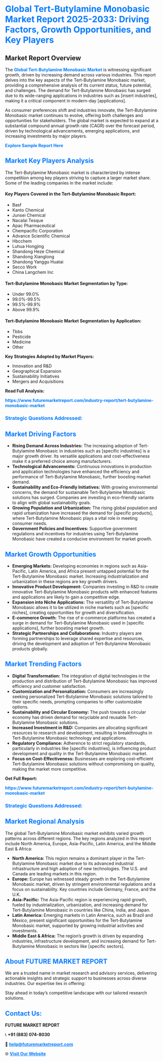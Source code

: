 <h1 style="color: #007BFF;">Global Tert-Butylamine Monobasic Market Report 2025-2033: Driving Factors, Growth Opportunities, and Key Players</h1>

<section id="overview">
<h2>Market Report Overview</h2>
<p>The <a href="https://www.futuremarketreport.com/industry-report/tert-butylamine-monobasic-market" style="color: #007BFF; text-decoration: none;"><strong>Global Tert-Butylamine Monobasic Market</strong></a> is witnessing significant growth, driven by increasing demand across various industries. This report delves into the key aspects of the Tert-Butylamine Monobasic market, providing a comprehensive analysis of its current status, future potential, and challenges. The demand for Tert-Butylamine Monobasic has surged due to its wide-ranging applications in industries such as [insert industries], making it a critical component in modern-day [applications].</p>
<p>As consumer preferences shift and industries innovate, the Tert-Butylamine Monobasic market continues to evolve, offering both challenges and opportunities for stakeholders. The global market is expected to expand at a substantial compound annual growth rate (CAGR) over the forecast period, driven by technological advancements, emerging applications, and increasing investments by major players.</p>
</section>

<section id="overview">
<p><a href="https://www.futuremarketreport.com/request-sample/reportId=30591" style="color: #007BFF; text-decoration: none;"><strong>Explore Sample Report Here</strong></a></p>
</section>

<section id="key-players">
<h2 style="color: #007BFF;">Market Key Players Analysis</h2>
<p>The Tert-Butylamine Monobasic market is characterized by intense competition among key players striving to capture a larger market share. Some of the leading companies in the market include:</p>
<h4>Key Players Covered in the Tert-Butylamine Monobasic Report:</h4>
<ul><li>Basf</li><li>Kanto Chemical</li><li>Junsei Chemical</li><li>Nacalai Tesque</li><li>Apac Pharmaceutical</li><li>Chempacific Corporation</li><li>Advance Scientific Chemical</li><li>Hbcchem</li><li>Luhua Hongjing</li><li>Shandong Heze Chemical</li><li>Shandong Xianglong</li><li>Shandong Yanggu Huatai</li><li>Secco Work</li><li>China Langchem Inc</li></ul>
<h4>Tert-Butylamine Monobasic Market Segmentation by Type:</h4>
<ul><li>Under 99.0%</li><li>99.0%-99.5%</li><li>99.5%-99.9%</li><li>Above 99.9%</li></ul>

<h4>Tert-Butylamine Monobasic Market Segmentation by Application:</h4>
<ul><li>Tbbs</li><li>Pesticide</li><li>Medicine</li><li>Other</li></ul>
<p><strong>Key Strategies Adopted by Market Players:</strong></p>
<ul>
<li>Innovation and R&D</li>
<li>Geographical Expansion</li>
<li>Sustainability Initiatives</li>
<li>Mergers and Acquisitions</li>
</ul>
</section>

<section>
<p><strong>Read Full Analysis: </strong></p><a href="https://www.futuremarketreport.com/industry-report/tert-butylamine-monobasic-market" style="color: #007BFF; text-decoration: none;"><strong>https://www.futuremarketreport.com/industry-report/tert-butylamine-monobasic-market</strong></a>
<h3 style="color: #007BFF;">Strategic Questions Addressed:</h3>
</section>

<section id="driving-factors">
<h2 style="color: #007BFF;">Market Driving Factors</h2>
<ul>
<li><strong>Rising Demand Across Industries:</strong> The increasing adoption of Tert-Butylamine Monobasic in industries such as [specific industries] is a major growth driver. Its versatile applications and cost-effectiveness make it a preferred choice among manufacturers.</li>
<li><strong>Technological Advancements:</strong> Continuous innovations in production and application technologies have enhanced the efficiency and performance of Tert-Butylamine Monobasic, further boosting market demand.</li>
<li><strong>Sustainability and Eco-Friendly Initiatives:</strong> With growing environmental concerns, the demand for sustainable Tert-Butylamine Monobasic solutions has surged. Companies are investing in eco-friendly variants to align with global sustainability goals.</li>
<li><strong>Growing Population and Urbanization:</strong> The rising global population and rapid urbanization have increased the demand for [specific products], where Tert-Butylamine Monobasic plays a vital role in meeting consumer needs.</li>
<li><strong>Government Policies and Incentives:</strong> Supportive government regulations and incentives for industries using Tert-Butylamine Monobasic have created a conducive environment for market growth.</li>
</ul>
</section>

<section id="growth-opportunities">
<h2 style="color: #007BFF;">Market Growth Opportunities</h2>
<ul>
<li><strong>Emerging Markets:</strong> Developing economies in regions such as Asia-Pacific, Latin America, and Africa present untapped potential for the Tert-Butylamine Monobasic market. Increasing industrialization and urbanization in these regions are key growth drivers.</li>
<li><strong>Innovative Product Development:</strong> Companies investing in R&D to create innovative Tert-Butylamine Monobasic products with enhanced features and applications are likely to gain a competitive edge.</li>
<li><strong>Expansion into Niche Applications:</strong> The versatility of Tert-Butylamine Monobasic allows it to be utilized in niche markets such as [specific niches], creating opportunities for growth and diversification.</li>
<li><strong>E-commerce Growth:</strong> The rise of e-commerce platforms has created a surge in demand for Tert-Butylamine Monobasic used in [specific applications], further boosting market growth.</li>
<li><strong>Strategic Partnerships and Collaborations:</strong> Industry players are forming partnerships to leverage shared expertise and resources, driving the development and adoption of Tert-Butylamine Monobasic products globally.</li>
</ul>
</section>

<section id="trending-factors">
<h2 style="color: #007BFF;">Market Trending Factors</h2>
<ul>
<li><strong>Digital Transformation:</strong> The integration of digital technologies in the production and distribution of Tert-Butylamine Monobasic has improved efficiency and customer satisfaction.</li>
<li><strong>Customization and Personalization:</strong> Consumers are increasingly seeking personalized Tert-Butylamine Monobasic solutions tailored to their specific needs, prompting companies to offer customizable options.</li>
<li><strong>Sustainability and Circular Economy:</strong> The push towards a circular economy has driven demand for recyclable and reusable Tert-Butylamine Monobasic solutions.</li>
<li><strong>Increased Investment in R&D:</strong> Companies are allocating significant resources to research and development, resulting in breakthroughs in Tert-Butylamine Monobasic technology and applications.</li>
<li><strong>Regulatory Compliance:</strong> Adherence to strict regulatory standards, particularly in industries like [specific industries], is influencing product development and quality in the Tert-Butylamine Monobasic market.</li>
<li><strong>Focus on Cost-Effectiveness:</strong> Businesses are exploring cost-efficient Tert-Butylamine Monobasic solutions without compromising on quality, making the market more competitive.</li>
</ul>
</section>

<section>
<p><strong>Get Full Report: </strong></p><a href="https://www.futuremarketreport.com/industry-report/tert-butylamine-monobasic-market" style="color: #007BFF; text-decoration: none;"><strong>https://www.futuremarketreport.com/industry-report/tert-butylamine-monobasic-market</strong></a>
<h3 style="color: #007BFF;">Strategic Questions Addressed:</h3>
</section>


<section id="regional-analysis">
<h2 style="color: #007BFF;">Market Regional Analysis</h2>
<p>The global Tert-Butylamine Monobasic market exhibits varied growth patterns across different regions. The key regions analyzed in this report include North America, Europe, Asia-Pacific, Latin America, and the Middle East & Africa:</p>
<ul>
<li><strong>North America:</strong> This region remains a dominant player in the Tert-Butylamine Monobasic market due to its advanced industrial infrastructure and high adoption of new technologies. The U.S. and Canada are leading markets in this region.</li>
<li><strong>Europe:</strong> Europe has witnessed steady growth in the Tert-Butylamine Monobasic market, driven by stringent environmental regulations and a focus on sustainability. Key countries include Germany, France, and the U.K.</li>
<li><strong>Asia-Pacific:</strong> The Asia-Pacific region is experiencing rapid growth, fueled by industrialization, urbanization, and increasing demand for Tert-Butylamine Monobasic in countries like China, India, and Japan.</li>
<li><strong>Latin America:</strong> Emerging markets in Latin America, such as Brazil and Mexico, present significant opportunities for the Tert-Butylamine Monobasic market, supported by growing industrial activities and investments.</li>
<li><strong>Middle East & Africa:</strong> The region’s growth is driven by expanding industries, infrastructure development, and increasing demand for Tert-Butylamine Monobasic in sectors like [specific sectors].</li>
</ul>
</section>

<footer>
<h2 style="color: #007BFF;">About FUTURE MARKET REPORT</h2>
<p>We are a trusted name in market research and advisory services, delivering actionable insights and strategic support to businesses across diverse industries. Our expertise lies in offering:</p>

<p>Stay ahead in today’s competitive landscape with our tailored research solutions.</p>

<h2 style="color: #007BFF;">Contact Us:</h2>
<p><strong>FUTURE MARKET REPORT</strong></p>
<p>📞 <strong>+91 (883) 074-8030</strong></p>
<p>📧 <strong><a href="mailto:help@futuremarketreport.com" style="color: #007BFF;">help@futuremarketreport.com</a></strong></p>
<p>🌐 <strong><a href="https://www.futuremarketreport.com/" style="color: #007BFF;">Visit Our Website</a></strong></p>
</footer>